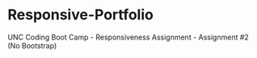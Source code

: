 # Responsive-Portfolio
UNC Coding Boot Camp - Responsiveness Assignment - Assignment #2 (No Bootstrap)
